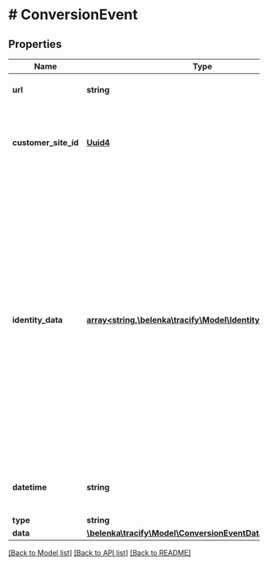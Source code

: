 # # ConversionEvent

## Properties

Name | Type | Description | Notes
------------ | ------------- | ------------- | -------------
**url** | **string** | The full URL (domain + path) for which the request is served. |
**customer_site_id** | [**Uuid4**](Uuid4.md) | The identifier used to indicate on what website the events are occurring. This id is provided by your account representative. |
**identity_data** | [**array<string,\belenka\tracify\Model\IdentityClassification>**](IdentityClassification.md) | Key - value pair with the entities that identify a customer. The key is the hashed value of the identity value.  For example: In the incoming request, you have the email address of the customer. You will **need to** hash it with the following hashing algorithm:  &#x60;&#x60;&#x60; function calcGroup($dt) {     $digest &#x3D; hash(&#39;sha256&#39;, $dt, false);     $group &#x3D; substr($digest, 0, strlen($digest) - 5);     return hash(&#39;sha256&#39;, $group, false); }  $hashedEmail &#x3D; calcGroup($rawEmail); $emailClassification &#x3D; 1; &#x60;&#x60;&#x60;  (do ***not*** use MD5 because these might be reversed with rainbow tables). |
**datetime** | **string** | the date and time, formatted as %Y-%m-%d %H:%M:%S, in UTC, at which the event occurred. | [optional]
**type** | **string** |  |
**data** | [**\belenka\tracify\Model\ConversionEventData**](ConversionEventData.md) |  |

[[Back to Model list]](../../README.md#models) [[Back to API list]](../../README.md#endpoints) [[Back to README]](../../README.md)
